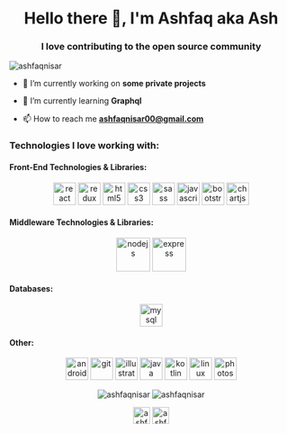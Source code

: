<h1 align="center">Hello there 👋, I'm Ashfaq aka Ash</h1>
<h3 align="center">I love contributing to the open source community</h3>

<p align="left"> <img src="https://komarev.com/ghpvc/?username=ashfaqnisar" alt="ashfaqnisar" /> </p>

- 🔭 I’m currently working on **some private projects**

- 🌱 I’m currently learning **Graphql**

- 📫 How to reach me **ashfaqnisar00@gmail.com**

### Technologies I love working with: 

#### Front-End Technologies & Libraries:
<p align="center"><img src="https://devicons.github.io/devicon/devicon.git/icons/react/react-original-wordmark.svg" alt="react" width="40" height="40"/> <img src="https://devicons.github.io/devicon/devicon.git/icons/redux/redux-original.svg" alt="redux" width="40" height="40"/>  <img src="https://devicons.github.io/devicon/devicon.git/icons/html5/html5-original-wordmark.svg" alt="html5" width="40" height="40"/> <img src="https://devicons.github.io/devicon/devicon.git/icons/css3/css3-original-wordmark.svg" alt="css3" width="40" height="40"/> <img src="https://devicons.github.io/devicon/devicon.git/icons/sass/sass-original.svg" alt="sass" width="40" height="40"/> <img src="https://devicons.github.io/devicon/devicon.git/icons/javascript/javascript-original.svg" alt="javascript" width="40" height="40"/> <img src="https://devicons.github.io/devicon/devicon.git/icons/bootstrap/bootstrap-plain.svg" alt="bootstrap" width="40" height="40"/> <img src="https://www.chartjs.org/media/logo-title.svg" alt="chartjs" width="40" height="40"/>  </p>

#### Middleware Technologies & Libraries:
<p align="center"><img src="https://devicons.github.io/devicon/devicon.git/icons/nodejs/nodejs-original-wordmark.svg" alt="nodejs" width="60" height="60"/> <img src="https://devicons.github.io/devicon/devicon.git/icons/express/express-original-wordmark.svg" alt="express" width="60" height="60"/></p>

#### Databases:
<p align="center"><img src="https://devicons.github.io/devicon/devicon.git/icons/mysql/mysql-original-wordmark.svg" alt="mysql" width="40" height="40"/></p>

#### Other:
<p align="center"><img src="https://devicons.github.io/devicon/devicon.git/icons/android/android-original-wordmark.svg" alt="android" width="40" height="40"/>   <img src="https://www.vectorlogo.zone/logos/git-scm/git-scm-icon.svg" alt="git" width="40" height="40"/> <img src="https://www.vectorlogo.zone/logos/adobe_illustrator/adobe_illustrator-icon.svg" alt="illustrator" width="40" height="40"/> <img src="https://devicons.github.io/devicon/devicon.git/icons/java/java-original-wordmark.svg" alt="java" width="40" height="40"/>  <img src="https://www.vectorlogo.zone/logos/kotlinlang/kotlinlang-icon.svg" alt="kotlin" width="40" height="40"/> <img src="https://devicons.github.io/devicon/devicon.git/icons/linux/linux-original.svg" alt="linux" width="40" height="40"/>  <img src="https://devicons.github.io/devicon/devicon.git/icons/photoshop/photoshop-plain.svg" alt="photoshop" width="40" height="40"/> </p>

<p align="center"> <img src="https://github-readme-stats.vercel.app/api/top-langs/?username=ashfaqnisar&layout=compact&hide=html" alt="ashfaqnisar" />
<img src="https://github-readme-stats.vercel.app/api?username=ashfaqnisar&show_icons=true" alt="ashfaqnisar" /> </p>


<p align="center">
<a href="https://twitter.com/ashfaqnisar00" target="blank"><img align="center" src="https://cdn.jsdelivr.net/npm/simple-icons@3.0.1/icons/twitter.svg" alt="ashfaqnisar00" height="30" width="30" /></a>
<a href="https://linkedin.com/in/ashfaqnisar" target="blank"><img align="center" src="https://cdn.jsdelivr.net/npm/simple-icons@3.0.1/icons/linkedin.svg" alt="ashfaqnisar" height="30" width="30" /></a>
</p>
